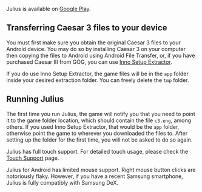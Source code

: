 Julius is available on [Google Play](https://play.google.com/store/apps/details?id=com.github.bvschaik.julius).

## Transferring Caesar 3 files to your device
You must first make sure you obtain the original Caesar 3 files to your
Android device. You may do so by installing Caesar 3 on your computer then copying the files to
Android using Android File Transfer, or, if you have purchased Caesar III from GOG, you can use [Inno Setup Extractor](https://play.google.com/store/apps/details?id=uk.co.armedpineapple.innoextract).

If you do use Inno Setup Extractor, the game files will be in the `app` folder inside your desired
extraction folder. You can freely delete the `tmp` folder.

## Running Julius
The first time you run Julius, the game will notify you that you need to point it to the game folder
location, which should contain the file `c3.eng`, among others. If you used Inno Setup Extractor, that would be the `app` folder, otherwise point the game to
wherever you downloaded the files to. After setting up the folder for the first time, you will not be
asked to do so again.

Julius has full touch support. For detailed touch usage, please check the
[Touch Support](Touch-Support) page.

Julius for Android has limited mouse support. Right mouse button clicks are notoriously flaky.
However, if you have a recent Samsung smartphone, Julius is fully compatibly with Samsung DeX.
